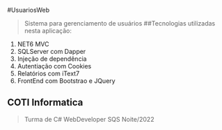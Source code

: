 #UsuariosWeb
> Sistema para gerenciamento de usuários
##Tecnologias utilizadas nesta aplicação:
1. NET6 MVC
2. SQLServer com Dapper
3. Injeção de dependência
4. Autentiação com Cookies
5. Relatórios com iText7
6. FrontEnd com Bootstrao e JQuery
## COTI Informatica 
>Turma de C# WebDeveloper SQS Noite/2022